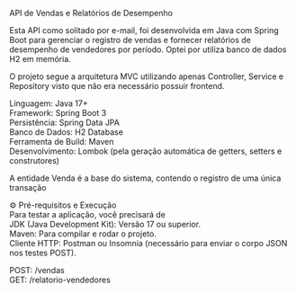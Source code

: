 API de Vendas e Relatórios de Desempenho

Esta API como solitado por e-mail, foi desenvolvida em Java com Spring Boot para gerenciar o registro de vendas e fornecer relatórios de desempenho de vendedores por período. Optei por utiliza banco de dados H2 em memória.

O projeto segue a arquitetura MVC utilizando apenas Controller, Service e Repository visto que não era necessário possuir frontend.

Linguagem: Java 17+\
Framework: Spring Boot 3\
Persistência: Spring Data JPA\
Banco de Dados: H2 Database\
Ferramenta de Build: Maven\
Desenvolvimento: Lombok (pela geração automática de getters, setters e construtores)

A entidade Venda é a base do sistema, contendo o registro de uma única transação

⚙️ Pré-requisitos e Execução\
Para testar a aplicação, você precisará de\
JDK (Java Development Kit): Versão 17 ou superior.\
Maven: Para compilar e rodar o projeto.\
Cliente HTTP: Postman ou Insomnia (necessário para enviar o corpo JSON nos testes POST).

POST: /vendas\
GET: /relatorio-vendedores

